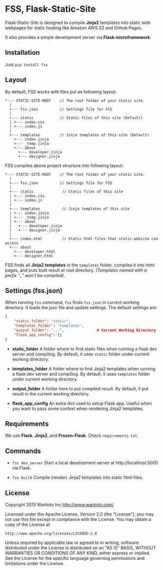 FSS, Flask-Static-Site
==============================================================================
Flask-Static-Site is designed to compile **Jinja2** templates into static web
webpages for static hosting like Amazon AWS S3 and Github Pages.

It also provides a simple development server via **Flask microframework**.


Installation
------------------------------------------------------------------------------
Just `pip install fss`


Layout
------------------------------------------------------------------------------
By default, FSS works with files put as following layout:
```
*--- STATIC-SITE-ROOT    // The root folder of your static site.
  |
  +--- fss.json          // Settings file for FSS
  |
  +--- static            // Static files of this site (Default)
  | +--- index.css
  | +--- index.js
  |
  +--- templates         // Jinja templates of this site (Default)
    +--- index.jinja
    +--- _temp.jinja
    +--- about
      +--- developer.jinja
      +--- designer.jinja
```
FSS compiles above project structure into following layout:
```
*--- STATIC-SITE-ROOT    // The root folder of your static site.
  |
  +--- fss.json          // Settings file for FSS
  |
  +--- static             // Static files of this site
  | +--- index.css
  | +--- index.js
  |
  +--- templates          // Jinja templates of this site
  | +--- index.jinja
  | +--- _temp.jinja
  | +--- about
  |   +--- developer.jinja
  |   +--- designer.jinja
  |
  +--- index.html         // Static html files that static-website can access
  +--- about
    +--- developer.html
    +--- designer.html
```
FSS finds all **Jinja2 templates** in the `templates` folder, compiles it 
into html pages, and puts built result at root directory. *(Templates named with a prefix "\_" won't be compiled)*.


Settings (fss.json)
------------------------------------------------------------------------------
When running `fss` command, `fss` finds `fss.json` in current working 
directory. It loads the json file and update settings.
The default settings are:
```JSON
{
    "static_folder": "static",
    "templates_folder": "templates",
    "output_folder": "...",               # Current Working Directory
    "flask_app_config": {}
}
```

- **static_folder**
    A folder where to find static files when running a flask dev server and compiling.
    By default, it uses `static` folder under current working directory.

- **templates_folder**
    A folder where to find Jinja2 templates when running a flask dev server and compiling.
    By default, it uses `templates` folder under current working directory.

- **output_folder**
    A folder here to put compiled result.
    By default, it put result in the current working directory.

- **flask_app_config**
    An extra dict used to setup Flask app. Useful when you want to pass some context when
    rendering Jinja2 templates.



Requirements
------------------------------------------------------------------------------
We use **Flask**, **Jinja2**, and **Frozen-Flask**. Check `requirements.txt`.


Commands
------------------------------------------------------------------------------
* `fss dev_server`
    Start a local development server at http://localhost:5000 via Flask.

* `fss build`
    Compile (render) Jinja2 templates into static html files.


License
------------------------------------------------------------------------------
Copyright 2013 Wantoto Inc http://www.wantoto.com/

Licensed under the Apache License, Version 2.0 (the "License");
you may not use this file except in compliance with the License.
You may obtain a copy of the License at

    http://www.apache.org/licenses/LICENSE-2.0

Unless required by applicable law or agreed to in writing, software
distributed under the License is distributed on an "AS IS" BASIS,
WITHOUT WARRANTIES OR CONDITIONS OF ANY KIND, either express or implied.
See the License for the specific language governing permissions and
limitations under the License.
